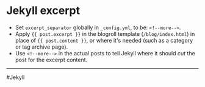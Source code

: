 # Jekyll excerpt

- Set `excerpt_separator` globally in `_config.yml`, to be: `<!--more-->`.
- Apply `{{ post.excerpt }}` in the blogroll template (`/blog/index.html`) in place of `{{ post.content }}`, or where it's needed (such as a category or tag archive page).
- Use `<!--more-->` in the actual posts to tell Jekyll where it should _cut_ the post for the excerpt content.

---

#Jekyll